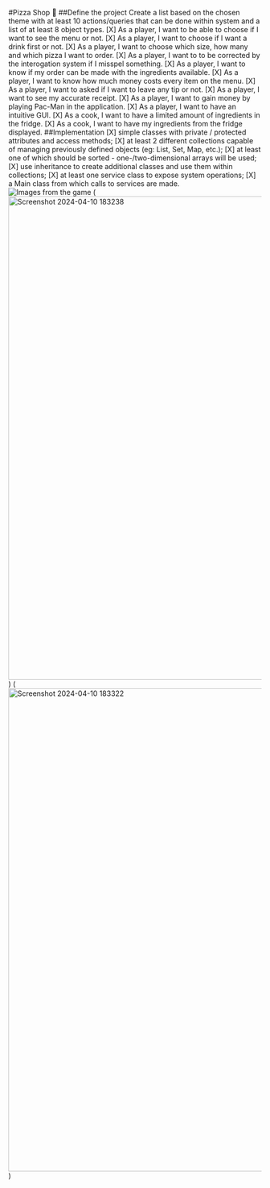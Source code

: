 #Pizza Shop 🍕
##Define the project
Create a list based on the chosen theme with at least 10 actions/queries that can be done within
system and a list of at least 8 object types.
[X] As a player, I want to be able to choose if I want to see the menu or not.
[X] As a player, I want to choose if I want a drink first or not. 
[X] As a player, I want to choose which size, how many and which pizza I want to order.
[X] As a player, I want to to be corrected by the interogation system if I misspel something.
[X] As a player, I want to know if my order can be made with the ingredients available.
[X] As a player, I want to know how much money costs every item on the menu.
[X] As a player, I want to asked if I want to leave any tip or not.
[X] As a player, I want to see my accurate receipt.
[X] As a player, I want to gain money by playing Pac-Man in the application.
[X] As a player, I want to have an intuitive GUI. 
[X] As a cook, I want to have a limited amount of ingredients in the fridge.
[X] As a cook, I want to have my ingredients from the fridge displayed.
##Implementation
[X] simple classes with private / protected attributes and access methods;
[X] at least 2 different collections capable of managing previously defined objects (eg: List, Set, Map, etc.);
[X] at least one of which should be sorted - one-/two-dimensional arrays will be used;
[X] use inheritance to create additional classes and use them within collections;
[X] at least one service class to expose system operations;
[X] a Main class from which calls to services are made.
![Images from the game](<img width="960" alt="Screenshot 2024-04-10 183135" src="https://github.com/dariapirvulescu18/Pizza_Shop/assets/115870351/6e15456e-2744-4d5f-ab17-3b91436d06bb">)
(<img width="960" alt="Screenshot 2024-04-10 183238" src="https://github.com/dariapirvulescu18/Pizza_Shop/assets/115870351/349d13d3-e293-42f3-800b-d23d52ee2492">
) (<img width="960" alt="Screenshot 2024-04-10 183322" src="https://github.com/dariapirvulescu18/Pizza_Shop/assets/115870351/43f6f9ba-0949-4517-b4e9-11385cd5ee7a">
)
